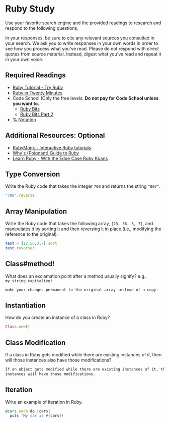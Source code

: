 # Ruby Study

Use your favorite search engine and the provided readings to research and
respond to the following questions.

In your responses, be sure to cite any relevant sources you consulted in your
search. We ask you to write responses in your own words in order to see how you
process what you've read. Please do not respond with direct quotes from source
material. Instead, digest what you've read and repeat it in your own voice.

## Required Readings

-   [Ruby Tutorial - Try Ruby](http://tryruby.org/)
-   [Ruby in Twenty Minutes](https://www.ruby-lang.org/en/documentation/quickstart/)
-   Code School (Only the free levels. **Do not pay for Code School unless you want to.**
    -   [Ruby Bits](https://www.codeschool.com/courses/ruby-bits)
    -   [Ruby Bits Part 2](https://www.codeschool.com/courses/ruby-bits-part-2)
-   [% Notation](https://en.wikibooks.org/wiki/Ruby_Programming/Syntax/Literals#The_.25_Notation)

## Additional Resources: Optional

-   [RubyMonk - Interactive Ruby tutorials](https://rubymonk.com/)
-   [Why's (Poignant) Guide to Ruby](http://poignant.guide/)
-   [Learn Ruby - With the Edge Case Ruby Koans](http://rubykoans.com/)

## Type Conversion

Write the Ruby code that takes the integer `700` and returns the string `"007"`.

```ruby
"700".reverse
```

## Array Manipulation

Write the Ruby code that takes the following array, `[23, 56, 3, 7]`, and
manipulates it by sorting it and then reversing it in place (i.e., modifying the
reference to the original).

```ruby
test = [12,56,3,7].sort
test.reverse!
```

## Class#method!

What does an exclamation point after a method usually signify?  e.g.,
`my_string.capitalize!`

```md
make your changes permanent to the original array instead of a copy.
```

## Instantiation
How do you create an instance of a class in Ruby?

```ruby
Class.new()
```

## Class Modification

If a class in Ruby gets modified while there are existing instances of it, then
will those instances also have those modifications?

```md
If an object gets modified while there are existing instances of it, those
instances wiil have those modifications.
```

## Iteration

Write an example of iteration in Ruby.

```ruby
@cars.each do |cars|
  puts "My car is #{cars}!
```

